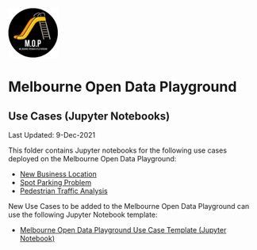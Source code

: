 <img src="/images/mop-black.png" alt="drawing" width="100"/>

# Melbourne Open Data Playground
## Use Cases (Jupyter Notebooks)

Last Updated: 9-Dec-2021

This folder contains Jupyter notebooks for the following use cases deployed on the Melbourne Open Data Playground:
- [New Business Location](usecase-newbusinesslocation.ipynb)
- [Spot Parking Problem](usecase-spotparkingproblem.ipynb)
- [Pedestrian Traffic Analysis](usecase-pedestriantrafficananalysis.ipynb)

New Use Cases to be added to the Melbourne Open Data Playground can use the following Jupyter Notebook template:
- [Melbourne Open Data Playground Use Case Template (Jupyter Notebook)](usecase-TEMPLATE.ipynb)

